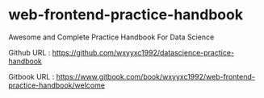 # web-frontend-practice-handbook

Awesome and Complete Practice Handbook For Data Science

Github URL : https://github.com/wxyyxc1992/datascience-practice-handbook

Gitbook URL : https://www.gitbook.com/book/wxyyxc1992/web-frontend-practice-handbook/welcome
